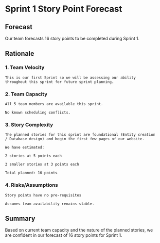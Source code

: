 # Sprint 1 Story Point Forecast

## Forecast

Our team forecasts 16 story points to be completed during Sprint 1.

## Rationale

### 1. Team Velocity

    This is our first Sprint so we will be assessing our ability throughout this sprint for future sprint planning.

### 2. Team Capacity

    All 5 team members are available this sprint.

    No known scheduling conflicts.

### 3. Story Complexity

    The planned stories for this sprint are foundational (Entity creation / Database design) and begin the first few pages of our website.

    We have estimated:

    2 stories at 5 points each

    2 smaller stories at 3 points each

    Total planned: 16 points

### 4. Risks/Assumptions

    Story points have no pre-requisites

    Assumes team availability remains stable.

## Summary

Based on current team capacity and the nature of the planned stories, we are confident in our forecast of 16 story points for Sprint 1.
